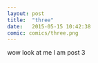 ```yaml
---
layout: post
title:  "three"
date:   2015-05-15 10:42:38
comic: comics/three.png
---
```

wow look at me I am post 3